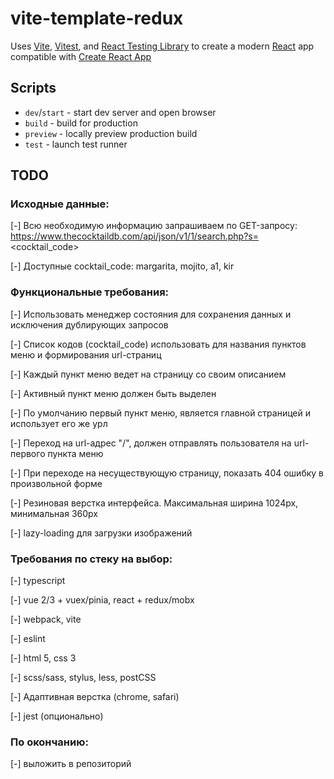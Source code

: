 # vite-template-redux

Uses [Vite](https://vitejs.dev/), [Vitest](https://vitest.dev/), and [React Testing Library](https://github.com/testing-library/react-testing-library) to create a modern [React](https://react.dev/) app compatible with [Create React App](https://create-react-app.dev/)

## Scripts

- `dev`/`start` - start dev server and open browser
- `build` - build for production
- `preview` - locally preview production build
- `test` - launch test runner

## TODO

### Исходные данные:

[-] Всю необходимую информацию запрашиваем по GET-запросу: https://www.thecocktaildb.com/api/json/v1/1/search.php?s=<cocktail_code>

[-] Доступные cocktail_code: margarita, mojito, a1, kir

### Функциональные требования:

[-] Использовать менеджер состояния для сохранения данных и исключения дублирующих запросов

[-] Список кодов (cocktail_code) использовать для названия пунктов меню и формирования url-страниц

[-] Каждый пункт меню ведет на страницу со своим описанием

[-] Активный пункт меню должен быть выделен

[-] По умолчанию первый пункт меню, является главной страницей и использует его же урл

[-] Переход на url-адрес "/", должен отправлять пользователя на url-первого пункта меню

[-] При переходе на несуществующую страницу, показать 404 ошибку в произвольной форме

[-] Резиновая верстка интерфейса. Максимальная ширина 1024px, минимальная 360px

[-] lazy-loading для загрузки изображений

### Требования по стеку на выбор:

[-] typescript

[-] vue 2/3 + vuex/pinia, react + redux/mobx

[-] webpack, vite

[-] eslint

[-] html 5, css 3

[-] scss/sass, stylus, less, postCSS

[-] Адаптивная верстка (chrome, safari)

[-] jest (опционально)

### По окончанию:

[-] выложить в репозиторий
